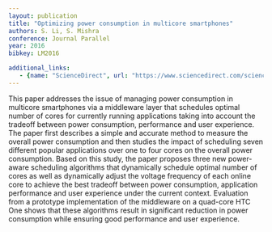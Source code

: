 ```yaml
---
layout: publication
title: "Optimizing power consumption in multicore smartphones"
authors: S. Li, S. Mishra
conference: Journal Parallel
year: 2016
bibkey: LM2016

additional_links:
   - {name: "ScienceDirect", url: "https://www.sciencedirect.com/science/article/abs/pii/S0743731516000198"}
---
```

This paper addresses the issue of managing power consumption in multicore smartphones via a middleware layer that schedules optimal number of cores for currently running applications taking into account the tradeoff between power consumption, performance and user experience. The paper first describes a simple and accurate method to measure the overall power consumption and then studies the impact of scheduling seven different popular applications over one to four cores on the overall power consumption. Based on this study, the paper proposes three new power-aware scheduling algorithms that dynamically schedule optimal number of cores as well as dynamically adjust the voltage frequency of each online core to achieve the best tradeoff between power consumption, application performance and user experience under the current context. Evaluation from a prototype implementation of the middleware on a quad-core HTC One shows that these algorithms result in significant reduction in power consumption while ensuring good performance and user experience.

